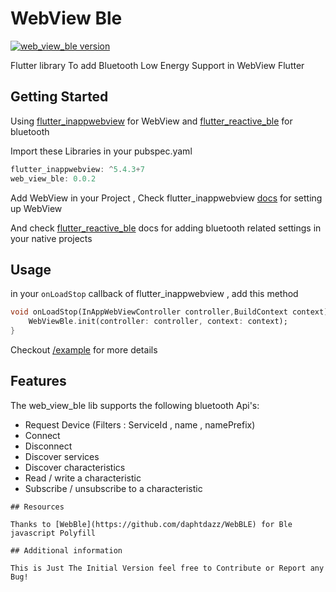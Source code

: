 # WebView Ble

[![web_view_ble version](https://img.shields.io/pub/v/web_view_ble?label=web_view_ble)](https://pub.dev/packages/web_view_ble)

Flutter library To add Bluetooth Low Energy Support in WebView Flutter

## Getting Started

Using [flutter_inappwebview](https://pub.dev/packages/flutter_inappwebview) for WebView
and [flutter_reactive_ble](https://pub.dev/packages/flutter_reactive_ble) for bluetooth

Import these Libraries in your pubspec.yaml

```dart
flutter_inappwebview: ^5.4.3+7
web_view_ble: 0.0.2
```

Add WebView in your Project , Check flutter_inappwebview [docs](https://inappwebview.dev/docs/) for setting up WebView

And check [flutter_reactive_ble](https://pub.dev/packages/flutter_reactive_ble) docs for adding bluetooth related settings in your native projects

## Usage
in your `onLoadStop` callback of flutter_inappwebview , add this method

```dart
void onLoadStop(InAppWebViewController controller,BuildContext context) async {
    WebViewBle.init(controller: controller, context: context);
}
```
Checkout [/example](https://github.com/rohitsangwan01/web_view_ble/tree/main/example) for more details

## Features

The web_view_ble lib supports the following bluetooth Api's:

- Request Device (Filters : ServiceId , name , namePrefix)
- Connect
- Disconnect
- Discover services
- Discover characteristics
- Read / write a characteristic
- Subscribe / unsubscribe to a characteristic


```
## Resources

Thanks to [WebBle](https://github.com/daphtdazz/WebBLE) for Ble javascript Polyfill

## Additional information

This is Just The Initial Version feel free to Contribute or Report any Bug!
```
